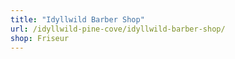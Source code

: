 ```yaml
---
title: "Idyllwild Barber Shop"
url: /idyllwild-pine-cove/idyllwild-barber-shop/
shop: Friseur
---
```

